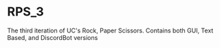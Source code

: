 # RPS_3
The third iteration of UC's Rock, Paper Scissors. Contains both GUI, Text Based, and DiscordBot versions
